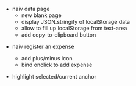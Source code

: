 - naiv data page
  + new blank page
  + display JSON.stringify of localStorage data
  + allow to fill up localStorage from text-area
  - add copy-to-clipboard button

+ naiv register an expense
  + add plus/minus icon
  + bind onclick to add expense

+ highlight selected/current anchor
